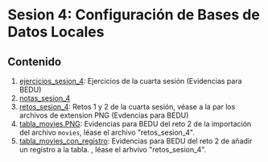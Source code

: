 # Sesion 4: Configuración de Bases de Datos Locales

## Contenido
1. [ejercicios_sesion_4](https://github.com/LIZZETHGOMEZ/BEDU-Santander-2021/blob/main/Introduccion%20a%20Bases%20de%20Datos/sesion_4/ejercicios_sesion_4.sql):
Ejercicios de la cuarta sesión (Evidencias para BEDU)
3. [notas_sesion_4](https://github.com/LIZZETHGOMEZ/BEDU-Santander-2021/blob/main/Introduccion%20a%20Bases%20de%20Datos/sesion_4/notas_sesion_4.sql)
4. [retos_sesion_4](https://github.com/LIZZETHGOMEZ/BEDU-Santander-2021/blob/main/Introduccion%20a%20Bases%20de%20Datos/sesion_4/retos_sesion_4.sql):
Retos 1 y 2 de la cuarta sesión, véase a la par los archivos de extension PNG (Evdencias para BEDU)
6. [tabla_movies.PNG](https://github.com/LIZZETHGOMEZ/BEDU-Santander-2021/blob/main/Introduccion%20a%20Bases%20de%20Datos/sesion_4/tabla_movies.PNG):
Evidencias para BEDU del reto 2 de la importación del archivo `movies`, léase el archivo "retos_sesion_4".
5. [tabla_movies_con_registro](https://github.com/LIZZETHGOMEZ/BEDU-Santander-2021/blob/main/Introduccion%20a%20Bases%20de%20Datos/tabla_movies_con_registro.PNG):
Evidencias para BEDU del reto 2 de añadir un registro a la tabla. , léase el arhvivo "retos_sesion_4".
